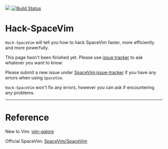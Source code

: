 [![](https://spacevim.org/img/build-with-SpaceVim.svg)](https://spacevim.org)
[![Build Status](https://travis-ci.org/Gabirel/Hack-SpaceVim.svg?branch=master)](https://travis-ci.org/Gabirel/Hack-SpaceVim)

# Hack-SpaceVim

`Hack-SpaceVim` will tell you how to hack SpaceVim faster, more efficiently and more powerfully.

This page hasn't been finished yet. Please use [issue tracker](https://github.com/Gabirel/Hack-SpaceVim/issues) to ask whatever you want to know.

Please submit a new issue under [SpaceVim:issue-tracker](https://github.com/spacevim/spacevim/issue/) if you have any errors when using `SpaceVim`.

`Hack-SpaceVim` won't fix any errors, however you can ask if encountering any problems.

---------------------------
# Reference

New to Vim: [vim-galore](https://github.com/mhinz/vim-galore)

Official SpaceVim: [SpaceVim/SpaceVim](https://github.com/spacevim/spacevim)
